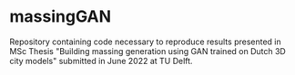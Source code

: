 # massingGAN
Repository containing code necessary to reproduce results presented in MSc Thesis "Building massing generation using GAN trained on Dutch 3D city models" submitted in June 2022 at TU Delft.
